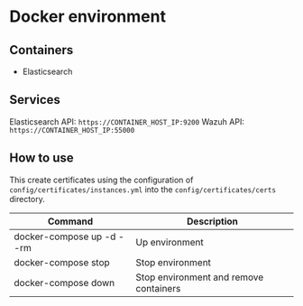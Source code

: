 # Docker environment

## Containers
- Elasticsearch

## Services

Elasticsearch API: `https://CONTAINER_HOST_IP:9200`
Wazuh API: `https://CONTAINER_HOST_IP:55000`

## How to use

This create certificates using the configuration of `config/certificates/instances.yml` into the `config/certificates/certs` directory.

| Command                   | Description                            |
| ------------------------- | -------------------------------------- |
| docker-compose up -d --rm | Up environment                         |
| docker-compose stop       | Stop environment                       |
| docker-compose down       | Stop environment and remove containers |
